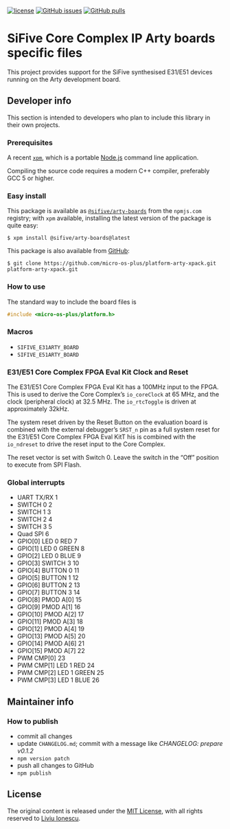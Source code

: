 [![license](https://img.shields.io/github/license/micro-os-plus/platform-arty-xpack)](https://github.com/micro-os-plus/platform-arty-xpack/blob/xpack/LICENSE)
[![GitHub issues](https://img.shields.io/github/issues/micro-os-plus/platform-arty-xpack.svg)](https://github.com/micro-os-plus/platform-arty-xpack/issues)
[![GitHub pulls](https://img.shields.io/github/issues-pr/micro-os-plus/platform-arty-xpack.svg)](https://github.com/micro-os-plus/platform-arty-xpack/pulls)

# SiFive Core Complex IP Arty boards specific files

This project provides support for the SiFive synthesised E31/E51 devices
running on the Arty development board.

## Developer info

This section is intended to developers who plan to include this
library in their own projects.

### Prerequisites

A recent [`xpm`](https://www.npmjs.com/package/xpm), which is a
portable [Node.js](https://nodejs.org/) command line application.

Compiling the source code requires a modern C++ compiler, preferably
GCC 5 or higher. 

### Easy install

This package is available as
[`@sifive/arty-boards`](https://www.npmjs.com/package/@sifive/arty-boards)
from the `npmjs.com` registry; with `xpm` available, installing the
latest version of the package is quite easy:

```console
$ xpm install @sifive/arty-boards@latest
```

This package is also available from
[GitHub](https://github.com/micro-os-plus/platform-arty-xpack):

```console
$ git clone https://github.com/micro-os-plus/platform-arty-xpack.git platform-arty-xpack.git
```

### How to use

The standard way to include the board files is

```c
#include <micro-os-plus/platform.h>
```

### Macros

- `SIFIVE_E31ARTY_BOARD`
- `SIFIVE_E51ARTY_BOARD`

### E31/E51 Core Complex FPGA Eval Kit Clock and Reset

The E31/E51 Core Complex FPGA Eval Kit has a 100MHz input to the
FPGA. This is used to derive the Core Complex’s `io_coreClock` at
65 MHz, and the clock (peripheral clock) at 32.5 MHz. The
`io_rtcToggle` is driven at approximately 32kHz.

The system reset driven by the Reset Button on the evaluation board
is combined with the external debugger’s `SRST_n` pin as a full
system reset for the E31/E51 Core Complex FPGA Eval KitT ̇his is
combined with the `io_ndreset` to drive the reset input to the Core Complex.

The reset vector is set with Switch 0. Leave the switch in the
“Off” position to execute from SPI Flash.

### Global interrupts

- UART TX/RX	1
- SWITCH 0 2
- SWITCH 1 3
- SWITCH 2 4
- SWITCH 3 5
- Quad SPI 6
- GPIO[0] LED 0 RED 	7
- GPIO[1] LED 0 GREEN	8
- GPIO[2] LED 0 BLUE	9
- GPIO[3] SWITCH 3	10
- GPIO[4] BUTTON 0	11
- GPIO[5] BUTTON 1	12
- GPIO[6] BUTTON 2	13
- GPIO[7] BUTTON 3	14
- GPIO[8] PMOD A[0]	15
- GPIO[9] PMOD A[1]	16
- GPIO[10] PMOD A[2]	17
- GPIO[11] PMOD A[3]	18
- GPIO[12] PMOD A[4]	19
- GPIO[13] PMOD A[5]	20
- GPIO[14] PMOD A[6]	21
- GPIO[15] PMOD A[7]	22
- PWM CMP[0] 23
- PWM CMP[1] LED 1 RED 24
- PWM CMP[2] LED 1 GREEN 25
- PWM CMP[3] LED 1 BLUE 26

## Maintainer info

### How to publish

- commit all changes
- update `CHANGELOG.md`; commit with a message like _CHANGELOG: prepare v0.1.2_
- `npm version patch`
- push all changes to GitHub
- `npm publish`

## License

The original content is released under the
[MIT License](https://opensource.org/licenses/MIT), with all rights reserved to
[Liviu Ionescu](https://github.com/ilg-ul).
